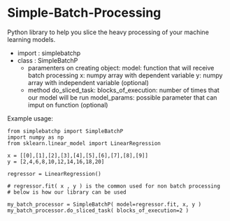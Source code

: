 # Simple-Batch-Processing
Python library to help you slice the heavy processing of your machine learning models.

  - import : simplebatchp
  - class : SimpleBatchP
    - paramenters on creating object:
      model: function that will receive batch processing
      x: numpy array with dependent variable
      y: numpy array with independent variable (optional)
    - method do_sliced_task: 
      blocks_of_execution: number of times that our model will be run
      model_params: possible parameter that can imput on function (optional)
      
Example usage:
```
from simplebatchp import SimpleBatchP
import numpy as np
from sklearn.linear_model import LinearRegression

x = [[0],[1],[2],[3],[4],[5],[6],[7],[8],[9]]
y = [2,4,6,8,10,12,14,16,18,20]

regressor = LinearRegression()

# regressor.fit( x , y ) is the common used for non batch processing
# below is how our library can be used

my_batch_processor = SimpleBatchP( model=regressor.fit, x, y )
my_batch_processor.do_sliced_task( blocks_of_execution=2 )

```
